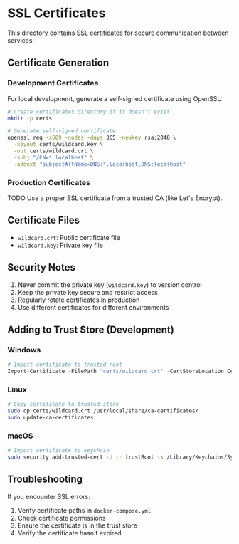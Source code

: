 # SSL Certificates

This directory contains SSL certificates for secure communication between services.

## Certificate Generation

### Development Certificates
For local development, generate a self-signed certificate using OpenSSL:

```bash
# Create certificates directory if it doesn't exist
mkdir -p certs

# Generate self-signed certificate
openssl req -x509 -nodes -days 365 -newkey rsa:2048 \
  -keyout certs/wildcard.key \
  -out certs/wildcard.crt \
  -subj "/CN=*.localhost" \
  -addext "subjectAltName=DNS:*.localhost,DNS:localhost"
```

### Production Certificates
TODO
Use a proper SSL certificate from a trusted CA (like Let's Encrypt).

## Certificate Files

- `wildcard.crt`: Public certificate file
- `wildcard.key`: Private key file

## Security Notes

1. Never commit the private key (`wildcard.key`) to version control
2. Keep the private key secure and restrict access
3. Regularly rotate certificates in production
4. Use different certificates for different environments

## Adding to Trust Store (Development)

### Windows
```powershell
# Import certificate to trusted root
Import-Certificate -FilePath "certs/wildcard.crt" -CertStoreLocation Cert:\LocalMachine\Root
```

### Linux
```bash
# Copy certificate to trusted store
sudo cp certs/wildcard.crt /usr/local/share/ca-certificates/
sudo update-ca-certificates
```

### macOS
```bash
# Import certificate to keychain
sudo security add-trusted-cert -d -r trustRoot -k /Library/Keychains/System.keychain certs/wildcard.crt
```

## Troubleshooting

If you encounter SSL errors:
1. Verify certificate paths in `docker-compose.yml`
2. Check certificate permissions
3. Ensure the certificate is in the trust store
4. Verify the certificate hasn't expired

